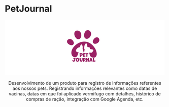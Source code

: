 # PetJournal 
![Details web](logo-petjournal.png)

<p align="center">Desenvolvimento de um produto para registro de informações referentes aos nossos pets. Registrando informações relevantes como datas de vacinas, datas em que foi aplicado vermífugo com detalhes, histórico de compras de ração, integração com Google Agenda, etc.</p>


